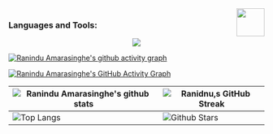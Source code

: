 <!--
<img align ="center" alt ="Banner" src=""> // -->



<img src="https://education.github.com/assets/next/campus-experts/ce-flag-59b436097e6168e12b543fec9e936037ff777d1c0160fa4b07cd7394d8779418.png" width=55px align="right"/>



<h3 align="left">Languages and Tools:</h3>

<p align="center">
  <a href="https://skillicons.dev">
    <img src="https://skillicons.dev/icons?i=java,spring,idea,mongodb,postman,flutter,mysql,py,docker,nginx,maven,webstorm,nodejs,react,tailwind,vscode,stackoverflow" />
  </a>
</p>

[![Ranindu Amarasinghe's github activity graph](https://github-readme-activity-graph.vercel.app/graph?username=RaninduAmarasinghe&theme=github-compact)](https://github.com/ashutosh00710/github-readme-activity-graph)

[![Ranindu Amarasinghe's GitHub Activity Graph](https://activity-graph.herokuapp.com/graph?username=RaninduAmarasinghe-98&theme=rogue)](https://git.io/praveenscience)

| ![Ranindu Amarasinghe's github stats](https://github-readme-stats.vercel.app/api?username=RaninduAmarasinghe-98&show_icons=true&theme=tokyonight) | ![Ranidnu,s GitHub Streak](https://github-readme-streak-stats.herokuapp.com/?user=RaninduAmarasinghe-98&theme=tokyonight) |
| --- | --- |
| ![Top Langs](https://github-readme-stats.vercel.app/api/top-langs/?username=RaninduAmarasinghe-98&theme=tokyonight) | ![Github Stars](https://github-readme-stats.vercel.app/api?username=RaninduAmarasinghe-98&show_icons=true&locale=en&count_private=true&hide_rank=true&custom_title=My%20GitHub%20Stats&disable_animations=true&theme=tokyonight) |

